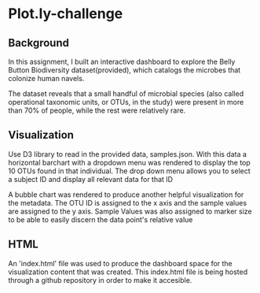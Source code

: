 # Plot.ly-challenge

## Background

In this assignment, I built an interactive dashboard to explore the Belly Button Biodiversity dataset(provided), which catalogs the microbes that colonize human navels.

The dataset reveals that a small handful of microbial species (also called operational taxonomic units, or OTUs, in the study) were present in more than 70% of people, while the rest were relatively rare.

## Visualization

Use D3 library to read in the provided data, samples.json. With this data a horizontal barchart with a dropdown menu was rendered to display the top 10 OTUs found in that individual. The drop down menu allows you to select a subject ID and display all relevant data for that ID

A bubble chart was rendered to produce another helpful visualization for the metadata. The OTU ID is assigned to the x axis and the sample values are assigned to the y axis. Sample Values was also assigned to marker size to be able to easily discern the data point's relative value

## HTML

An 'index.html' file was used to produce the dashboard space for the visualization content that was created. This index.html file is being hosted through a github repository in order to make it accesible. 
